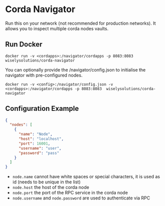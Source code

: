 # Corda Navigator

Run this on your network (not recommended for production networks).
It allows you to inspect multiple corda nodes vaults.

## Run Docker

    docker run -v <cordapps>:/navigator/cordapps -p 8083:8083 wiselysolutions/corda-navigator

You can optionally provide the /navigator/config.json to initialise the navigator with pre-configured nodes.

    docker run -v <config>:/navigator/config.json -v <cordapps>:/navigator/cordapps -p 8083:8083  wiselysolutions/corda-navigator

## Configuration Example

```json
{
  "nodes": [
    {
      "name": "Node",
      "host": "localhost",
      "port": 16001,
      "username": "user",
      "password": "pass"
    }
  ]
}
```

- `node.name` cannot have white spaces or special characters, it is used as id (needs to be unique in the list)
- `node.host` the host of the corda node
- `node.port` the port of the RPC service in the corda node
- `node.username` and `node.password` are used to authenticate via RPC